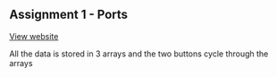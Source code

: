 ## Assignment 1 - Ports

[View website](http://www.param.me/assignments/ports)

All the data is stored in 3 arrays and the two buttons cycle through the arrays
